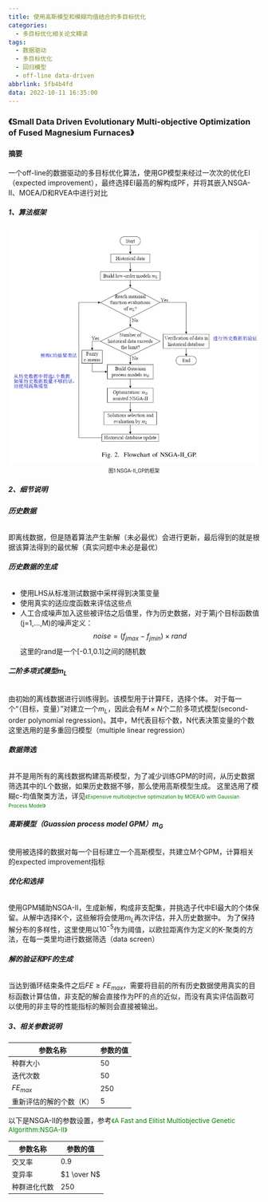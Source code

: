 ```yaml
---
title: 使用高斯模型和模糊均值结合的多目标优化
categories:
  - 多目标优化相关论文精读
tags:
  - 数据驱动
  - 多目标优化
  - 回归模型
  - off-line data-driven
abbrlink: 5fb4b4fd
data: 2022-10-11 16:35:00
---
```




### 《Small Data Driven Evolutionary Multi-objective Optimization of Fused Magnesium Furnaces》

#### **摘要**
一个off-line的数据驱动的多目标优化算法，使用GP模型来经过一次次的优化EI（expected improvement），最终选择EI最高的解构成PF，并将其嵌入NSGA-Ⅱ、MOEA/D和RVEA中进行对比
##### **1、算法框架**
<center><img src="/images/2022-10/4.jpg" alt="img" style="zoom:70%" /></center>
<center>
<font size="1">图1 NSGA-Ⅱ_GP的框架</font>
</center>

##### **2、细节说明**
###### **历史数据**
即离线数据，但是随着算法产生新解（未必最优）会进行更新，最后得到的就是根据该算法得到的最优解（真实问题中未必是最优）

###### **历史数据的生成**
* 使用LHS从标准测试数据中采样得到决策变量
* 使用真实的适应度函数来评估这些点
* 人工合成噪声加入这些被评估之后值里，作为历史数据，对于第j个目标函数值(j=1,...,M)的噪声定义：$$noise=(f_{jmax}-f_{jmin}) \times rand$$这里的rand是一个[-0.1,0.1]之间的随机数


###### **二阶多项式模型$m_L$**
由初始的离线数据进行训练得到。该模型用于计算FE，选择个体。
对于每一个“（目标，变量）”对建立一个$m_L$，因此会有$M \times N$个二阶多项式模型(second-order polynomial regression)。其中，M代表目标个数，N代表决策变量的个数
这里选用的是多重回归模型（multiple linear regression）

###### **数据筛选**
并不是用所有的离线数据构建高斯模型，为了减少训练GPM的时间，从历史数据筛选其中的L个数据，如果历史数据不够，那么使用高斯模型生成。
这里选用了模糊c-均值聚类方法，详见<font size="1" color="green">《Expensive multiobjective optimization by MOEA/D with Gaussian Process Model》</font>

###### **高斯模型（Guassion process model **GPM**）$m_G$**
使用被选择的数据对每一个目标建立一个高斯模型，共建立M个GPM，计算相关的expected improvement指标

###### **优化和选择**
使用GPM辅助NSGA-Ⅱ，生成新解，构成非支配集，并挑选子代中EI最大的个体保留。从解中选择K个，这些解将会使用$m_L$再次评估，并入历史数据中。
为了保持解分布的多样性，这里使用以$10^{-5}$作为阈值，以欧拉距离作为定义的K-聚类的方法，在每一类里均进行数据筛选（data screen）

###### **解的验证和PF的生成**
当达到循环结束条件之后$FE \geq FE_{max}$，需要将目前的所有历史数据使用真实的目标函数计算估值，非支配的解会直接作为PF的点的近似，而没有真实评估函数可以使用的非主导的性能指标的解则会直接被输出。

##### **3、相关参数说明**
|参数名称|参数的值|
|--|--|
|种群大小|50|
|迭代次数|50|
|$FE_{max}$|250|
|重新评估的解的个数（K）|5|

以下是NSGA-Ⅱ的参数设置，参考<font size="2" color="green">《A Fast and Elitist Multiobjective Genetic Algorithm:NSGA-II》</font> 

|参数名称|参数的值|
|--|--|
|交叉率|0.9|
|变异率|$1 \over N$|
|种群进化代数|250|
